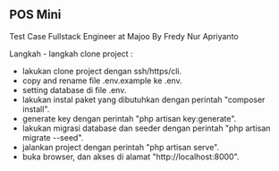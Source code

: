 ## POS Mini

Test Case Fullstack Engineer at Majoo
By Fredy Nur Apriyanto

Langkah - langkah clone project :

-   lakukan clone project dengan ssh/https/cli.
-   copy and rename file .env.example ke .env.
-   setting database di file .env.
-   lakukan instal paket yang dibutuhkan dengan perintah "composer install".
-   generate key dengan perintah "php artisan key:generate".
-   lakukan migrasi database dan seeder dengan perintah "php artisan migrate --seed".
-   jalankan project dengan perintah "php artisan serve".
-   buka browser, dan akses di alamat "http://localhost:8000".

